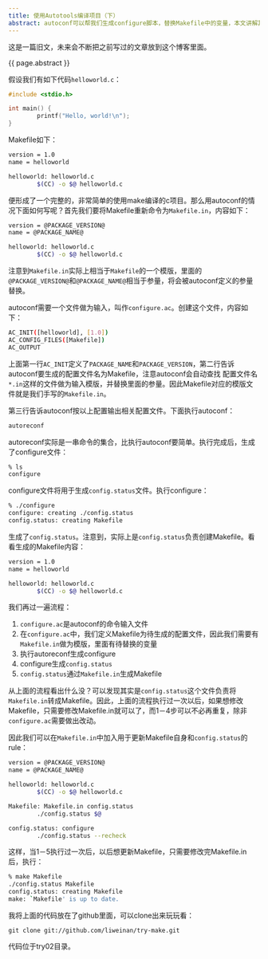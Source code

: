 ```yaml
---
title: 使用Autotools编译项目（下）
abstract: autoconf可以帮我们生成configure脚本，替换Makefile中的变量，本文讲解其简单的使用方法。
---
```




这是一篇旧文，未来会不断把之前写过的文章放到这个博客里面。

{{ page.abstract }}

假设我们有如下代码`helloworld.c`：

```c
#include <stdio.h>

int main() {
		printf("Hello, world!\n");
}
```

Makefile如下：

```bash
version = 1.0
name = helloworld

helloworld: helloworld.c
		$(CC) -o $@ helloworld.c
```

便形成了一个完整的，非常简单的使用make编译的c项目。那么用autoconf的情况下面如何写呢？首先我们要将Makefile重新命令为`Makefile.in`，内容如下：

```bash
version = @PACKAGE_VERSION@
name = @PACKAGE_NAME@

helloworld: helloworld.c
		$(CC) -o $@ helloworld.c
```

注意到`Makefile.in`实际上相当于`Makefile`的一个模版，里面的`@PACKAGE_VERSION@`和`@PACKAGE_NAME@`相当于参量，将会被autoconf定义的参量替换。

autoconf需要一个文件做为输入，叫作`configure.ac`。创建这个文件，内容如下：

```bash
AC_INIT([helloworld], [1.0])
AC_CONFIG_FILES([Makefile])
AC_OUTPUT
```

上面第一行`AC_INIT`定义了`PACKAGE_NAME`和`PACKAGE_VERSION`，第二行告诉autoconf要生成的配置文件名为Makefile，注意autoconf会自动查找 配置文件名`*.in`这样的文件做为输入模版，并替换里面的参量。因此Makefile对应的模版文件就是我们手写的`Makefile.in`。

第三行告诉autoconf按以上配置输出相关配置文件。下面执行autoconf：

```bash
autoreconf
```

autoreconf实际是一串命令的集合，比执行autoconf要简单。执行完成后，生成了configure文件：

```bash
% ls
configure
```

configure文件将用于生成`config.status`文件。执行configure：

```bash
% ./configure
configure: creating ./config.status
config.status: creating Makefile
```

生成了`config.status`。注意到，实际上是`config.status`负责创建Makefile。看看生成的Makefile内容：

```bash
version = 1.0
name = helloworld

helloworld: helloworld.c
		$(CC) -o $@ helloworld.c
```

我们再过一遍流程：

1. `configure.ac`是autoconf的命令输入文件
2. 在`configure.ac`中，我们定义Makefile为待生成的配置文件，因此我们需要有`Makefile.in`做为模版，里面有待替换的变量
3. 执行autoreconf生成configure
4. configure生成`config.status`
5. `config.status`通过`Makefile.in`生成Makefile

从上面的流程看出什么没？可以发现其实是`config.status`这个文件负责将`Makefile.in`转成Makefile。因此，上面的流程执行过一次以后，如果想修改Makefile，只需要修改Makefile.in就可以了，而1－4步可以不必再重复，除非`configure.ac`需要做出改动。

因此我们可以在`Makefile.in`中加入用于更新Makefile自身和`config.status`的rule：

```bash
version = @PACKAGE_VERSION@
name = @PACKAGE_NAME@

helloworld: helloworld.c
		$(CC) -o $@ helloworld.c

Makefile: Makefile.in config.status
		./config.status $@

config.status: configure
		./config.status --recheck
```

这样，当1－5执行过一次后，以后想更新Makefile，只需要修改完Makefile.in后，执行：

```bash
% make Makefile
./config.status Makefile
config.status: creating Makefile
make: `Makefile' is up to date.
```

我将上面的代码放在了github里面，可以clone出来玩玩看：

```
git clone git://github.com/liweinan/try-make.git
```

代码位于try02目录。
